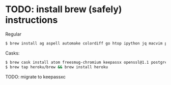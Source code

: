 # TODO: install brew (safely) instructions

Regular
```bash
$ brew install ag aspell automake colordiff go htop ipython jq macvim postgresql pyenv ruby sqlite tcl-tk tree vim
```

Casks:
```bash
$ brew cask install atom freesmug-chromium keepassx openssl@1.1 postgres soundflower soundflowerbed transmission tunnelblick virtualbox visual-studio-code vlc
$ brew tap heroku/brew && brew install heroku
```
TODO: migrate to keepassxc
